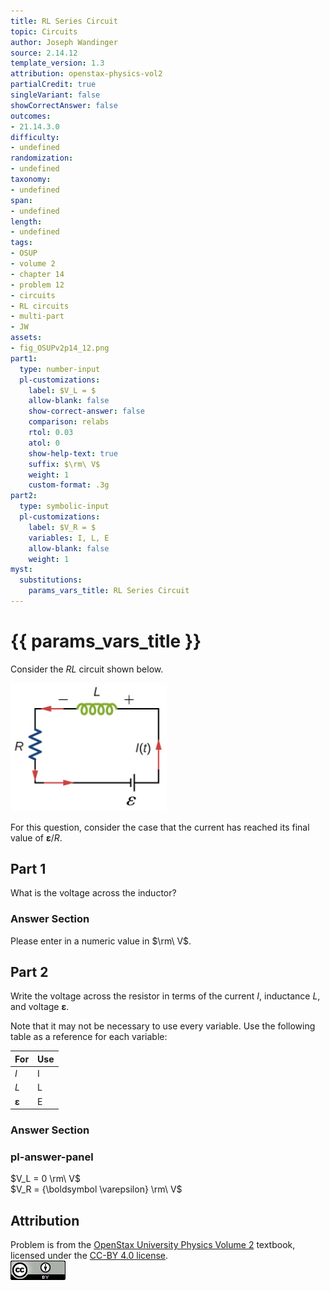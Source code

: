 ```yaml
---
title: RL Series Circuit
topic: Circuits
author: Joseph Wandinger
source: 2.14.12
template_version: 1.3
attribution: openstax-physics-vol2
partialCredit: true
singleVariant: false
showCorrectAnswer: false
outcomes:
- 21.14.3.0
difficulty:
- undefined
randomization:
- undefined
taxonomy:
- undefined
span:
- undefined
length:
- undefined
tags:
- OSUP
- volume 2
- chapter 14
- problem 12
- circuits
- RL circuits
- multi-part
- JW
assets:
- fig_OSUPv2p14_12.png
part1:
  type: number-input
  pl-customizations:
    label: $V_L = $
    allow-blank: false
    show-correct-answer: false
    comparison: relabs
    rtol: 0.03
    atol: 0
    show-help-text: true
    suffix: $\rm\ V$
    weight: 1
    custom-format: .3g
part2:
  type: symbolic-input
  pl-customizations:
    label: $V_R = $
    variables: I, L, E
    allow-blank: false
    weight: 1
myst:
  substitutions:
    params_vars_title: RL Series Circuit
---
```

# {{ params_vars_title }}
Consider the $RL$ circuit shown below.

<img src="fig_OSUPv2p14_12.png" width=250>

For this question, consider the case that the current has reached its final value of ${\boldsymbol \varepsilon}/R$.

## Part 1

What is the voltage across the inductor?

### Answer Section

Please enter in a numeric value in $\rm\ V$.

## Part 2

Write the voltage across the resistor in terms of the current $I$, inductance $L$, and voltage $\boldsymbol \varepsilon$.

Note that it may not be necessary to use every variable. Use the following table as a reference for each variable:

| For                       | Use |
|---------------------------|-----|
| $I$                       | I   |
| $L$                       | L   |
| $\boldsymbol \varepsilon$ | E   |

### Answer Section

### pl-answer-panel

$V_L = 0 \rm\ V$<br>
$V_R = {\boldsymbol \varepsilon} \rm\ V$

## Attribution

Problem is from the [OpenStax University Physics Volume 2](https://openstax.org/details/books/university-physics-volume-2) textbook, licensed under the [CC-BY 4.0 license](https://creativecommons.org/licenses/by/4.0/).<br>![Image representing the Creative Commons 4.0 BY license.](https://raw.githubusercontent.com/firasm/bits/master/by.png)